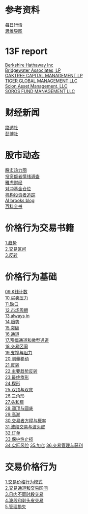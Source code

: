 # 参考资料   
[每日行情](https://www.brookstradingcourse.com/analysis/bitcoin-fade-bulls-70k/)  
[思维导图](https://mcnqftyvfics.feishu.cn/docx/LoOsdBZp5oFFUExKHvxcjINinUe?from=from_copylink)  

# 13F report
[Berkshire Hathaway Inc](https://13f.info/manager/0001067983-berkshire-hathaway-inc)   
[Bridgewater Associates, LP](https://13f.info/manager/0001350694-bridgewater-associates-lp)    
[OAKTREE CAPITAL MANAGEMENT LP](https://13f.info/manager/0000949509-oaktree-capital-management-lp)   
[TIGER GLOBAL MANAGEMENT LLC](https://13f.info/manager/0001167483-tiger-global-management-llc)   
[Scion Asset Management, LLC](https://13f.info/manager/0001649339-scion-asset-management-llc)   
[SOROS FUND MANAGEMENT LLC](https://13f.info/manager/0001029160-soros-fund-management-llc)   

# 财经新闻
[路透社](https://www.reuters.com/world/china/)   
[彭博社](https://www.bloomberg.com/asia)   
# 股市动态
[股市热力图](https://finviz.com/map.ashx?t=sec_all)   
[投资额者情绪调查](https://en.macromicro.me/charts/20828/us-aaii-sentimentsurvey)   
[雅虎财经](https://tw.stock.yahoo.com/)   
[对冲基金仓位](https://hedgefollow.com/)    
[机构投资者追踪](https://www.dataroma.com/m/home.php)    
[Al brooks blog](https://www.brookstradingcourse.com/price-action-trading-blog/)   
[百科全书](https://docs.google.com/spreadsheets/d/1RDhrocZUlO76QSZOLnyeu2TbZcrqImKIVEBeuhjHWoI/edit?usp=drivesdk)  
# 价格行为交易书籍
[1.趋势](https://docs.google.com/document/d/1BKnvKOdRi90gGgASmvyTrwTmsZhuxxQ5MW7H6-EKcGE/edit?usp=sharing)  
[2.交易区间](https://docs.google.com/document/d/1Hj0wCxLwDnYfNbXVVenUjdOKDJQUoXbKLi5Vt43Wi_E/edit?usp=sharing)  
[3.反转](https://docs.google.com/document/d/14WkI3n9gN4iBAdz1UYbrabPmSilLU9-GYrRZvsymdRU/edit?usp=sharing)  

# 价格行为基础
[09.K线计数](https://docs.google.com/document/d/1Q_OCeb-HOp385e2gJRWyDfeluq277maPXn8aA_XOzo4/edit?usp=drivesdk)  
[10.买卖压力](https://docs.google.com/document/d/1y8PwHdQHPUGGwDldAnxm9thQWW7_eN77ByPoQYMHPVA/edit?usp=drivesdk)  
[11.缺口](https://docs.google.com/document/d/1a-xl20EMZCrWu_moIBBgsqWnHinxbgA3Q0XUMqgVDBE/edit?usp=drivesdk)  
[12.市场周期](https://docs.google.com/document/d/1SuRc_rNAGxSWsep0nzfFXqfl_ReBDKHDs464OoNL870/edit?usp=drivesdk)  
[13.always in](https://docs.google.com/document/d/1SuRc_rNAGxSWsep0nzfFXqfl_ReBDKHDs464OoNL870/edit?usp=drivesdk)  
[14.趋势](https://docs.google.com/document/d/1thLKzxeerHZhqUfILRWokWHRVvqgqS_yAM0CEm3y6Nc/edit?usp=drivesdk)  
[15.突破](https://docs.google.com/document/d/1FNW5pwY7k5gZdPUvyFKikQqk_qLaniRIEdCDeJCsgho/edit?usp=drivesdk)  
[16.通道](https://docs.google.com/document/d/1xqNw1CX2lZjx-i8J1SEKRKJq4KInCSOcRaQM5OFhKKY/edit?usp=sharing)  
[17.窄幅通道和微型通道](https://docs.google.com/document/d/1Rkmo_uLxrj_Xvb9yiDft3atfvKntjk8pkoMkzN6lumg/edit?usp=sharing)  
[18.交易区间](https://docs.google.com/document/d/1ycQfcWWhyWATf69Uc71um-7OI-loS9Hv8NUQuB9caHo/edit?usp=sharing)    
[19.支撑与阻力](https://docs.google.com/document/d/1l__SAnnt7pOhtiqEwZwsdnw1dpTH6xoZTNzAr7PRu1E/edit?usp=sharing)  
[20.测量移动](https://docs.google.com/document/d/1U8j8uj30PWC-004J4mIKOR_6E_kXsNCmcfNJfHzRXuk/edit?usp=sharing)  
[21.反转](https://docs.google.com/document/d/1X5wHAyh7TErrv74_v-ypYvTDD6DWso6CYGKxXneOujw/edit?usp=sharing)    
[22.主要趋势反转](https://docs.google.com/document/d/1BvAOo15yWAxa2Hqjrz1G6guBfr6Ki6qgAdJvOOLtfqA/edit?usp=sharing)    
[23.最终旗形](https://docs.google.com/document/d/1l8lVWZyD-vPZk51ZVDdta-CKKXQm8lLXHgTwafzSxiE/edit?usp=sharing)  
[24.楔形](https://docs.google.com/document/d/1_aXFgLyRN4MgxzI8XqjF_wJ7uUe96OmnukOJhkOvOFU/edit?usp=sharing)  
[25.双顶与双底](https://docs.google.com/document/d/10DqAR41udPSJltIhJeiiH-wDIF4dwhtZukPGvC8Zf8c/edit?usp=sharing)  
[26.三角形](https://docs.google.com/document/d/1F9Z9QxgA1wOAn2R1no2vvEhih4h4Rd9JSPYXeQLOCJI/edit?usp=sharing)  
[27.头和肩](https://docs.google.com/document/d/1boeRfAdj521k7ZZUOM2Fh6B1sqi3ve5wbt0upr2QXWY/edit?usp=sharing)  
[28.圆顶与圆底](https://docs.google.com/document/d/1xPbDQp9AxGaqHF9yFdInKVIke0TwAsQQC4RVqBI1rUo/edit?usp=sharing)   
[29.高潮]()  
[30.交易者方程与概率]()  
[31.波段交易与波头皮]()  
[32.订单]()  
[33.保护性止损]()  
[34.实际风险]() 
[35.加仓]() 
[36.交易管理与获利]() 
# 交易价格行为
[1.交易价格行为模式](https://docs.google.com/document/d/1BNoFR-zFH-zZU5wZF0oOfhacjoVTqMsdWuKQOeNmlYI/edit?usp=sharing)  
[2.交易通道和交易区间]()  
[3.日内不同时段交易]()  
[4.波段和剥头皮交易]()  
[5.管理损失]()  

